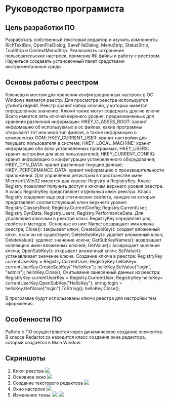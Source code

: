 # Руководство програмиста

## Цель разработки ПО

Разработать собственный текстовый редактор и изучить компоненты RichTextBox, OpenFileDialog, SaveFileDialog, MenuStrip, StatusStrip, ToolStrip и СontextMenuStrip. Реализовать сохранение пользовательских настроек, применив INI файлы и работу с реестром. Научиться создавать установочный пакет средствами инструментальной среды. 

## Основы работы с реестром

Ключевым местом для хранения конфигурационных настроек в ОС Windows является реестр. Для просмотра реестра используется утилита regedit. 
Реестр хранит набор ключей, у которых имеется определенное значение. Ключи также могут содержать другие ключи. 
Всего имеется пять ключей верхнего уровня, предназначенных для хранения различной информации: 
HKEY_CLASSES_ROOT: хранит информацию об используемых в ос файлах, какие программы открывают тот или иной тип файлов, а также информацию о компонентах COM; 
HKEY_CURRENT_USER: хранит настройки для текущего пользователя в системе; 
HKEY_LOCAL_MACHINE: хранит информацию обо всех установленных программах; 
HKEY_USERS: хранит настройки для всех пользователей; 
HKEY_CURRENT_CONFIG: хранит информацию о конфигурации установленного оборудования; 
HKEY_DYN_DATA: хранит различные текущие данные; 
HKEY_PERFORMANCE_DATA: хранит информацию о производительности приложений. 
Для управления регистром в пространстве имен Microsoft.Win32 имеются два класса: Registry и RegistryKey. 
Класс Registry позволяет получить доступ к ключам верхнего уровня реестра. А класс RegistryKey представляет отдельный ключ реестра. 
Класс Registry содержит еще ряд статических свойств, каждое из которых представляет соответствующий ключ верхнего уровня: 
Registry.ClassesRoot; 
Registry.CurrentConfig; 
Registry.CurrentUser; 
Registry.DynData; 
Registry.Users; 
Registry.PerformanceData. 
Для управления ключами в реестре класс RegistryKey определяет ряд свойств и методов. Основные из них: 
Name: возвращает имя ключа реестра; 
Close(): закрывает ключ; 
CreateSubKey(): создает вложенный ключ, если он не существует; 
DeleteSubKey(): удаляет вложенный ключ; 
DeleteValue(): удаляет значение ключа; 
GetSubKeyNames(): возвращает коллекцию имен вложенных ключей; 
GetValue(): возвращает значение ключа; 
OpenSubKey(): открывает вложенный ключ; 
SetValue(): устанавливает значение ключа. 
Создание ключа в реестре: 
RegistryKey currentUserKey = Registry.CurrentUser; 
RegistryKey helloKey= currentUserKey.CreateSubKey("HelloKey"); 
helloKey.SetValue("login", "admin"); 
helloKey.Close(); 
Считывание занесённый данных из реестра: 
RegistryKey currentUserKey = Registry.CurrentUser; 
RegistryKey helloKey= currentUserKey.OpenSubKey("HelloKey"); 
string login = helloKey.GetValue("login").ToString(); 
helloKey.Close(); 

В программе будут использованы ключи реестра для настройки тем оформления.

## Особенности ПО

Работа с ПО осуществляется через динамическое создание элементов.
В классе Redactor.cs находится класс создания окна редактора, который создаётся в Main Window.

## Скриншоты

1. Ключ реестра 
![](/01.JPG)
2. Основное окно
![](/02.JPG)
3. Создание текстового редактора
![](/03.JPG)
4. Окно настроек
![](/04.JPG)
5. Изменение темы.
![](/051.JPG)
![](/052.JPG)